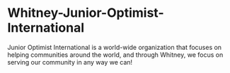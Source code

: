 # Whitney-Junior-Optimist-International
Junior Optimist International is a world-wide organization that focuses on helping communities around the world, and through Whitney, we focus on serving our community in any way we can!
